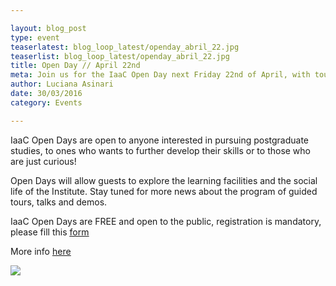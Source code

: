 ```yaml
---

layout: blog_post
type: event
teaserlatest: blog_loop_latest/openday_abril_22.jpg
teaserlist: blog_loop_latest/openday_abril_22.jpg
title: Open Day // April 22nd
meta: Join us for the IaaC Open Day next Friday 22nd of April, with tours, demos, conferences and much more.
author: Luciana Asinari
date: 30/03/2016
category: Events

---
```





IaaC Open Days are open to anyone interested in pursuing postgraduate studies, to ones who wants to further develop their skills or to those who are just curious!
<br>

Open Days will allow guests to explore the learning facilities and the social life of the Institute. Stay tuned for more news about the program of guided tours, talks and demos.
<br>

IaaC Open Days are FREE and open to the public, registration is mandatory, please fill this <a target="_blank" href="http://ow.ly/ZwWWo"><u> form </u></a> 
<br>

More info <a target="_blank" href="https://www.facebook.com/events/1719987728247794/"><u> here </u></a> 
<br>

<img src="{{site.baseurl}}{{ site.url }}/img/blog/blog_loop_latest/openday_abril_22.jpg">

